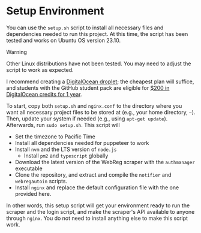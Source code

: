 # Setup Environment
You can use the `setup.sh` script to install all necessary files and dependencies needed to run this project. At this time, the script has been tested and works on Ubuntu OS version 23.10.

> [!WARNING]
> Other Linux distributions have not been tested. You may need to adjust the script to work as expected.

I recommend creating a [DigitalOcean droplet](https://www.digitalocean.com/); the cheapest plan will suffice, and students with the GitHub student pack are eligible for [$200 in DigitalOcean credits for 1 year](https://education.github.com/pack/offers). 

To start, copy both `setup.sh` and `nginx.conf` to the directory where you want all necessary project files to be stored at (e.g., your home directory, `~`). Then, update your system if needed (e.g., using `apt-get update`). Afterwards, run `sudo setup.sh`. This script will
- Set the timezone to Pacific Time
- Install all dependencies needed for puppeteer to work
- Install `nvm` and the LTS version of `node.js`
    - Install `pm2` and `typescript` globally
- Download the latest version of the WebReg scraper with the `authmanager` executable
- Clone the repository, and extract and compile the `notifier` and `webregautoin` scripts.
- Install `nginx` and replace the default configuration file with the one provided here. 

In other words, this setup script will get your environment ready to run the scraper and the login script, and make the scraper's API available to anyone through `nginx`. You do not need to install anything else to make this script work.